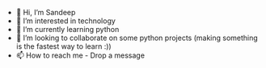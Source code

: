 - 👋 Hi, I’m Sandeep
- 👀 I’m interested in technology
- 🌱 I’m currently learning python
- 💞️ I’m looking to collaborate on some python projects (making something is the fastest way to learn :))
- 📫 How to reach me - Drop a message

<!---
sandeep21tw/sandeep21tw is a ✨ special ✨ repository because its `README.md` (this file) appears on your GitHub profile.
You can click the Preview link to take a look at your changes.
--->
